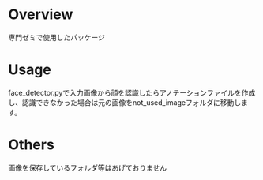 # Overview  
専門ゼミで使用したパッケージ  

# Usage  
face_detector.pyで入力画像から顔を認識したらアノテーションファイルを作成し、認識できなかった場合は元の画像をnot_used_imageフォルダに移動します。  

# Others  
画像を保存しているフォルダ等はあげておりません  
